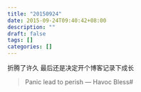 ```yaml
---
title: "20150924"
date: 2015-09-24T09:40:42+08:00
description: ""
draft: false
tags: []
categories: []
---
```


折腾了许久
最后还是决定开个博客记录下成长
<!--more-->

> Panic lead to perish — Havoc Bless#